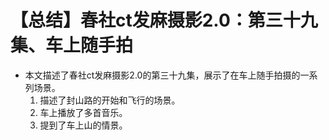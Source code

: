 # 【总结】春社ct发麻摄影2.0：第三十九集、车上随手拍

-   本文描述了春社ct发麻摄影2.0的第三十九集，展示了在车上随手拍摄的一系列场景。
    1.  描述了封山路的开始和飞行的场景。
    2.  车上播放了多首音乐。
    3.  提到了车上山的情景。
